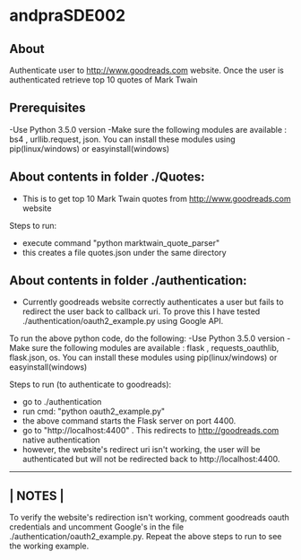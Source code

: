 # andpraSDE002

## About

Authenticate user to http://www.goodreads.com website. Once the user is authenticated retrieve top 10 quotes of Mark Twain

## Prerequisites
-Use Python 3.5.0 version
-Make sure the following modules are available : bs4  , urllib.request, json. You can install these modules using pip(linux/windows) or easyinstall(windows) 


## About contents in folder ./Quotes:
- This is to get top 10 Mark Twain quotes from http://www.goodreads.com website

Steps to run:
- execute command "python marktwain_quote_parser"
- this creates a file quotes.json under the same directory


## About contents in folder ./authentication:
- Currently goodreads website correctly authenticates a user but fails to redirect the user back to callback uri. To prove this I have tested ./authentication/oauth2_example.py using Google API. 

To run the above python code, do the following:
-Use Python 3.5.0 version
-Make sure the following modules are available : flask , requests_oauthlib, flask.json, os. You can install these modules using pip(linux/windows) or easyinstall(windows) 

Steps to run (to authenticate to goodreads):
- go to ./authentication
- run cmd: "python oauth2_example.py"
- the above command starts the Flask server on port 4400. 
- go to "http://localhost:4400" . This redirects to http://goodreads.com native authentication
- however, the website's redirect uri isn't working, the user will be authenticated but will not be redirected back to http://localhost:4400.


---------
| NOTES |
---------
To verify the website's redirection isn't working, comment goodreads oauth credentials and uncomment Google's in the file ./authentication/oauth2_example.py. Repeat the above steps to run to see the working example.

